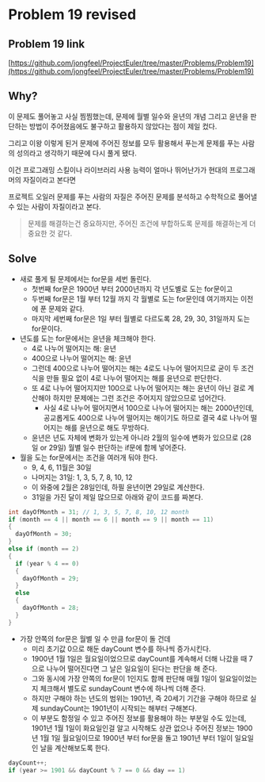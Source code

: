 # Problem 19 revised

## Problem 19 link

[https://github.com/jongfeel/ProjectEuler/tree/master/Problems/Problem19](https://github.com/jongfeel/ProjectEuler/tree/master/Problems/Problem19)

## Why?

이 문제도 풀어놓고 사실 찜찜했는데, 문제에 월별 일수와 윤년의 개념 그리고 윤년을 판단하는 방법이 주어졌음에도 불구하고 활용하지 않았다는 점이 제일 컸다.

그리고 이왕 이렇게 된거 문제에 주어진 정보를 모두 활용해서 푸는게 문제를 푸는 사람의 성의라고 생각하기 때문에 다시 풀게 됐다.

이건 프로그래밍 스킬이나 라이브러리 사용 능력이 얼마나 뛰어난가가 현대의 프로그래머의 자질이라고 본다면

프로젝트 오일러 문제를 푸는 사람의 자질은 주어진 문제를 분석하고 수학적으로 풀어낼 수 있는 사람이 자질이라고 본다.

> 문제를 해결하는건 중요하지만, 주어진 조건에 부합하도록 문제를 해결하는게 더 중요한 것 같다.

## Solve

- 새로 풀게 될 문제에서는 for문을 세번 돌린다.
  - 첫번째 for문은 1900년 부터 2000년까지 각 년도별로 도는 for문이고
  - 두번째 for문은 1월 부터 12월 까지 각 월별로 도는 for문인데 여기까지는 이전에 푼 문제와 같다.
  - 마지막 세번째 for문은 1일 부터 월별로 다르도록 28, 29, 30, 31일까지 도는 for문이다.
- 년도를 도는 for문에서는 윤년을 체크해야 한다.
  - 4로 나누어 떨어지는 해: 윤년
  - 400으로 나누어 떨어지는 해: 윤년
  - 그런데 400으로 나누어 떨어지는 해는 4로도 나누어 떨어지므로 굳이 두 조건식을 만들 필요 없이 4로 나누어 떨어지는 해를 윤년으로 판단한다.
  - 또 4로 나누어 떨어지지만 100으로 나누어 떨어지는 해는 윤년이 아닌 걸로 계산해야 하지만 문제에는 그런 조건은 주어지지 않았으므로 넘어간다.
    - 사실 4로 나누어 떨어지면서 100으로 나누어 떨어지는 해는 2000년인데, 공교롭게도 400으로 나누어 떨어지는 해이기도 하므로 결국 4로 나누어 떨어지는 해를 윤년으로 해도 무방하다.
  - 윤년은 년도 자체에 변화가 있는게 아니라 2월의 일수에 변화가 있으므로 (28일 or 29일) 월별 일수 판단하는 if문에 함께 넣어준다.
- 월을 도는 for문에서는 조건을 여러개 둬야 한다.
  - 9, 4, 6, 11월은 30일
  - 나머지는 31일: 1, 3, 5, 7, 8, 10, 12
  - 이 와중에 2월은 28일인데, 하필 윤년이면 29일로 계산한다.
  - 31일을 가진 달이 제일 많으므로 아래와 같이 코드를 짜본다.

``` csharp
int dayOfMonth = 31; // 1, 3, 5, 7, 8, 10, 12 month
if (month == 4 || month == 6 || month == 9 || month == 11)
{
  dayOfMonth = 30;
}
else if (month == 2)
{
  if (year % 4 == 0)
  {
    dayOfMonth = 29;
  }
  else
  {
    dayOfMonth = 28;
  }
}
```

- 가장 안쪽의 for문은 월별 일 수 만큼 for문이 돌 건데
  - 미리 초기값 0으로 해둔 dayCount 변수를 하나씩 증가시킨다.
  - 1900년 1월 1일은 월요일이었으므로 dayCount를 계속해서 더해 나갔을 때 7으로 나누어 떨어진다면 그 날은 일요일이 된다는 판단을 해 준다.
  - 그와 동시에 가장 안쪽의 for문이 1인지도 함께 판단해 매월 1일이 일요일이었는지 체크해서 별도로 sundayCount 변수에 하나씩 더해 준다.
  - 하지만 구해야 하는 년도의 범위는 1901년, 즉 20세기 기간을 구해야 하므로 실제 sundayCount는 1901년이 시작되는 해부터 구해본다.
  - 이 부분도 함정일 수 있고 주어진 정보를 활용해야 하는 부분일 수도 있는데, 1901년 1월 1일이 화요일인걸 알고 시작해도 상관 없으나 주어진 정보는 1900년 1월 1일 월요일이므로 1900년 부터 for문을 돌고 1901년 부터 1일이 일요일인 날을 계산해보도록 한다.

``` csharp
dayCount++;
if (year >= 1901 && dayCount % 7 == 0 && day == 1)
```
